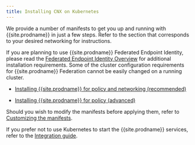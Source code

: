 ```yaml
---
title: Installing CNX on Kubernetes
---
```


We provide a number of manifests to get you up and running with {{site.prodname}} in
just a few steps. Refer to the section that corresponds to your desired networking
for instructions.

If you are planning to use {{site.prodname}} Federated Endpoint Identity, please read the
[Federated Endpoint Identity Overview](/{{page.version}}/usage/federation/index) for additional 
installation requirements. Some of the cluster configuration requirements for {{site.prodname}} Federation
cannot be easily changed on a running cluster.

- [Installing {{site.prodname}} for policy and networking (recommended)](calico)

- [Installing {{site.prodname}} for policy (advanced)](other)

Should you wish to modify the manifests before applying them, refer to
[Customizing the manifests](config-options).

If you prefer not to use Kubernetes to start the {{site.prodname}} services, refer to the
[Integration guide](integration).
